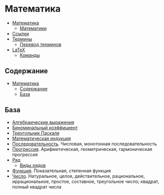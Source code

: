 # Математика

- [Математика](математика/математика.md)
  - [Математики](математика/математики.md)
- [Ссылки](ссылки.md)
- [Термины](термины/термины.md)
  - [Перевод терминов](термины/перевод-терминов.md)
- [LaTeX](latex/latex.md)
  - [Команды](latex/команды.md)

## Содержание

- [Математика](#математика)
  - [Содержание](#содержание)
  - [База](#база)

## База

- [Алгебраические выражения](база/алгебраические-выражения.md)
- [Биноминальный коэффициент](база/биноминальный-коэффициент.md)
- [Треугольник Паскаля](база/треугольник-паскаля.md)
- [Математическая индукция](база/математическая-индукция.md)
- [Последовательность](база/последовательность.md). Числовая, монотонная последовательность
- [Прогрессия](база/прогрессия.md). Арифметическая, геометрическая, гармоническая прогрессия
- [Ряд](база/ряд/ряд.md)
  - [Виды рядов](база/ряд/виды-рядов.md)
- [Функция](база/функция.md). Показательная, степенная функция
- [Число](база/число/число.md). Натуральное, целое, действительное, рациональное, иррациональное, простое, составное, треугольное число; квадрат, полный квадрат числа
